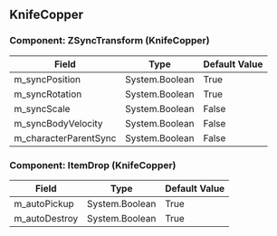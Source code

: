 ## KnifeCopper

### Component: ZSyncTransform (KnifeCopper)

|Field|Type|Default Value|
|-----|----|-------------|
|m_syncPosition|System.Boolean|True|
|m_syncRotation|System.Boolean|True|
|m_syncScale|System.Boolean|False|
|m_syncBodyVelocity|System.Boolean|False|
|m_characterParentSync|System.Boolean|False|

### Component: ItemDrop (KnifeCopper)

|Field|Type|Default Value|
|-----|----|-------------|
|m_autoPickup|System.Boolean|True|
|m_autoDestroy|System.Boolean|True|

